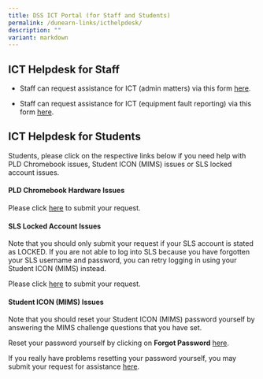 ```yaml
---
title: DSS ICT Portal (for Staff and Students)
permalink: /dunearn-links/icthelpdesk/
description: ""
variant: markdown
---
```

## ICT Helpdesk for Staff

*  Staff can request assistance for ICT (admin matters) via this form [here](https://forms.moe.edu.sg/forms/Jb1xwv). 

*  Staff can request assistance for ICT (equipment fault reporting) via this form [here](https://forms.moe.edu.sg/forms/J68qpe).

## ICT Helpdesk for Students
Students, please click on the respective links below if you need help with PLD Chromebook issues, Student ICON (MIMS) issues or SLS locked account issues.

#### **PLD Chromebook Hardware Issues**

Please click [here](https://forms.moe.edu.sg/forms/ePyqzv) to submit your request.

#### **SLS Locked Account Issues**

Note that you should only submit your request if your SLS account is stated as LOCKED. If you are not able to log into SLS because you have forgotten your SLS username and password, you can retry logging in using your Student ICON (MIMS) instead. 

Please click [here](https://forms.moe.edu.sg/forms/vRlrOo) to submit your request.

#### **Student ICON (MIMS) Issues**

Note that you should reset your Student ICON (MIMS) password yourself by answering the MIMS challenge questions that you have set. 

Reset your password yourself by clicking on **Forgot Password** [here](https://idp.mims.moe.gov.sg/nidp//app/login).

If you really have problems resetting your password yourself, you may submit your request for assistance [here](https://forms.moe.edu.sg/forms/JAnG8o).